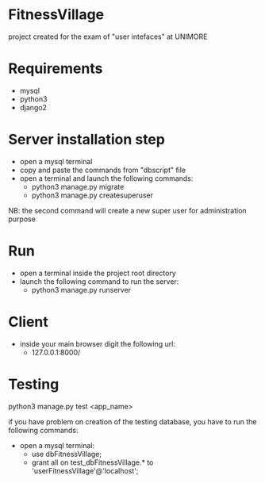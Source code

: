 # FitnessVillage
project created for the exam of "user intefaces" at UNIMORE

# Requirements
 - mysql
 - python3
 - django2

# Server installation step
 - open a mysql terminal
 - copy and paste the commands from "dbscript" file
 - open a terminal and launch the following commands:
	- python3 manage.py migrate
	- python3 manage.py createsuperuser 
	
NB: the second command will create a new super user for administration purpose

# Run 
 - open a terminal inside the project root directory
 - launch the following command to run the server:
	- python3 manage.py runserver

# Client 
 - inside your main browser digit the following url:
	- 127.0.0.1:8000/ 
 
 # Testing
 python3 manage.py test <app_name>
 
 if you have problem on creation of the testing database, you have to run the following commands: 
 - open a mysql terminal:
    - use dbFitnessVillage;
    - grant all on test_dbFitnessVillage.* to 'userFitnessVillage'@'localhost';

 
